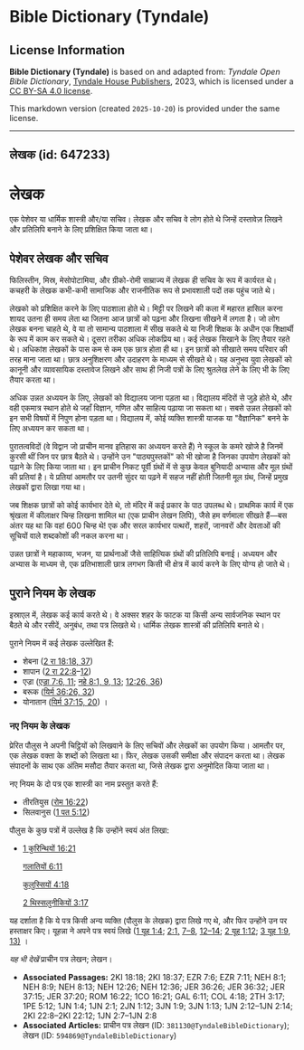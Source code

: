 # Bible Dictionary (Tyndale)

## License Information

**Bible Dictionary (Tyndale)** is based on and adapted from: _Tyndale Open Bible Dictionary_, [Tyndale House Publishers](https://tyndaleopenresources.com/), 2023, which is licensed under a [CC BY-SA 4.0 license](https://creativecommons.org/licenses/by-sa/4.0/legalcode.en).

This markdown version (created `2025-10-20`) is provided under the same license.



--------------------------------

## लेखक (id: 647233)

लेखक
====

एक पेशेवर या धार्मिक शास्त्री और/या सचिव। लेखक और सचिव वे लोग होते थे जिन्हें दस्तावेज़ लिखने और प्रतिलिपि बनाने के लिए प्रशिक्षित किया जाता था।

पेशेवर लेखक और सचिव
-------------------

फिलिस्तीन, मिस्र, मेसोपोटामिया, और ग्रीको\-रोमी साम्राज्य में लेखक ही सचिव के रूप में कार्यरत थे। कचहरी के लेखक कभी\-कभी सामाजिक और राजनीतिक रूप से प्रभावशाली पदों तक पहुंच जाते थे।

लेखको को प्रशिक्षित करने के लिए पाठशाला होते थे। मिट्टी पर लिखने की कला में महारत हासिल करना शायद उतना ही समय लेता था जितना आज छात्रों को पढ़ना और लिखना सीखने में लगता है। जो लोग लेखक बनना चाहते थे, वे या तो सामान्य पाठशाला में सीख सकते थे या निजी शिक्षक के अधीन एक शिक्षार्थी के रूप में काम कर सकते थे। दूसरा तरीका अधिक लोकप्रिय था। कई लेखक सिखाने के लिए तैयार रहते थे। अधिकांश लेखकों के पास कम से कम एक छात्र होता ही था। इन छात्रों को सीखाते समय परिवार की तरह माना जाता था। छात्र अनुशिक्षरण और उदाहरण के माध्यम से सीखते थे। यह अनुभव युवा लेखकों को कानूनी और व्यावसायिक दस्तावेज लिखने और साथ ही निजी पत्रों के लिए श्रुतलेख लेने के लिए भी के लिए तैयार करता था।

अधिक उन्नत अध्ययन के लिए, लेखकों को विद्यालय जाना पड़ता था। विद्यालय मंदिरों से जुड़े होते थे, और वही एकमात्र स्थान होते थे जहाँ विज्ञान, गणित और साहित्य पढ़ाया जा सकता था। सबसे उन्नत लेखकों को इन सभी विषयों में निपुण होना पड़ता था। विद्यालय में, कोई व्यक्ति शास्त्री याजक या "वैज्ञानिक" बनने के लिए अध्ययन कर सकता था।

पुरातत्वविदों (वे विद्वान जो प्राचीन मानव इतिहास का अध्ययन करते हैं) ने स्कूल के कमरे खोजे है जिनमें कुरसी थीं जिन पर छात्र बैठते थे। उन्होंने उन "पाठ्यपुस्तकों" को भी खोजा है जिनका उपयोग लेखकों को पढ़ाने के लिए किया जाता था। इन प्राचीन निकट पूर्वी ग्रंथों में से कुछ केवल बुनियादी अभ्यास और मूल ग्रंथों की प्रतियां है। ये प्रतियां आमतौर पर उतनी सुंदर या पढ़ने में सहज नहीं होती जितनी मूल ग्रंथ, जिन्हें प्रमुख लेखकों द्वारा लिखा गया था।

जब शिक्षक छात्रों को कोई कार्यभार देते थे, तो मंदिर में कई प्रकार के पाठ उपलब्ध थे। प्राथमिक कार्य में एक श्रृंखला में कीलाक्षर चिन्ह लिखना शामिल था (एक प्राचीन लेखन लिपि), जैसे हम वर्णमाला सीखते हैं—बस अंतर यह था कि वहां 600 चिन्ह थे! एक और सरल कार्यभार पत्थरों, शहरों, जानवरों और देवताओं की सूचियों वाले शब्दकोशों की नकल करना था।

उन्नत छात्रों ने महाकाव्य, भजन, या प्रार्थनाओं जैसे साहित्यिक ग्रंथों की प्रतिलिपि बनाई। अध्ययन और अभ्यास के माध्यम से, एक प्रतिभाशाली छात्र लगभग किसी भी क्षेत्र में कार्य करने के लिए योग्य हो जाते थे।

पुराने नियम के लेखक
-------------------

इस्राएल में, लेखक कई कार्य करते थे। वे अक्सर शहर के फाटक या किसी अन्य सार्वजनिक स्थान पर बैठते थे और रसीदें, अनुबंध, तथा पत्र लिखते थे। धार्मिक लेखक शास्त्रों की प्रतिलिपि बनाते थे।

पुराने नियम में कई लेखक उल्लेखित हैं:

* शेबना ([2 रा 18:18, 37](https://ref.ly/2Kgs18:18,2Kgs18:37))
* शापान ([2 रा 22:8](https://ref.ly/2Kgs22:8-2Kgs22:12)–[12](https://ref.ly/2Kgs22:8-2Kgs22:12))
* एज्रा ([एज्रा 7:6, 11](https://ref.ly/Ezra7:6,Ezra7:11); [नहे 8:1, 9, 13](https://ref.ly/Neh8:1,Neh8:9,Neh8:13); [12:26, 36](https://ref.ly/Neh12:26,Neh12:36))
* बरूक ([यिर्म 36:26, 32](https://ref.ly/Jer36:26,Jer36:32))
* योनातान ([यिर्म 37:15, 20](https://ref.ly/Jer37:15,Jer37:20)) ।

### नए नियम के लेखक

प्रेरित पौलुस ने अपनी चिट्ठियों को लिखवाने के लिए सचिवों और लेखकों का उपयोग किया। आमतौर पर, एक लेखक वक्ता के शब्दों को लिखता था। फिर, लेखक उसकी समीक्षा और संपादन करता था। लेखक संपादनों के साथ एक अंतिम मसौदा तैयार करता था, जिसे लेखक द्वारा अनुमोदित किया जाता था।

नए नियम के दो पत्र एक शास्त्री का नाम प्रस्तुत करते हैं:

* तीरतियुस ([रोम 16:22](https://ref.ly/Rom16:22))
* सिलवानुस ([1 पत 5:12](https://ref.ly/1Pet5:12))

पौलुस के कुछ पत्रों में उल्लेख है कि उन्होंने स्वयं अंत लिखा:

* [1 कुरिन्थियों 16:21](https://ref.ly/1Cor16:21)

    [गलातियों 6:11](https://ref.ly/Gal6:11)

    [कुलुस्सियों 4:18](https://ref.ly/Col4:18)

    [2 थिस्सलुनीकियों 3:17](https://ref.ly/2Thess3:17)

यह दर्शाता है कि ये पत्र किसी अन्य व्यक्ति (पौलुस के लेखक) द्वारा लिखे गए थे, और फिर उन्होंने उन पर हस्ताक्षर किए। यूहन्ना ने अपने पत्र स्वयं लिखे ([1 यूह 1:4](https://ref.ly/1John1:4); [2:1,](https://ref.ly/1John2:1,1John2:7-1John2:8,1John2:12-1John2:14) [7–8](https://ref.ly/1John2:7-1John2:8), [12–14](https://ref.ly/1John2:12-1John2:14); [2 यूह 1:12](https://ref.ly/2John1:12); [3 यूह 1:9](https://ref.ly/3John1:9), [13\)](https://ref.ly/3John1:13) ।

*यह भी देखें* प्राचीन पत्र लेखन; लेखन। 

* **Associated Passages:** 2KI 18:18; 2KI 18:37; EZR 7:6; EZR 7:11; NEH 8:1; NEH 8:9; NEH 8:13; NEH 12:26; NEH 12:36; JER 36:26; JER 36:32; JER 37:15; JER 37:20; ROM 16:22; 1CO 16:21; GAL 6:11; COL 4:18; 2TH 3:17; 1PE 5:12; 1JN 1:4; 1JN 2:1; 2JN 1:12; 3JN 1:9; 3JN 1:13; 1JN 2:12–1JN 2:14; 2KI 22:8–2KI 22:12; 1JN 2:7–1JN 2:8
* **Associated Articles:** प्राचीन पत्र लेखन (ID: `381130@TyndaleBibleDictionary`); लेखन (ID: `594869@TyndaleBibleDictionary`)

